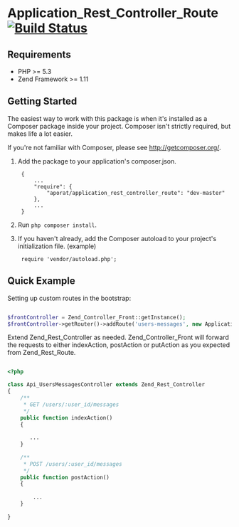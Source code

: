 Application_Rest_Controller_Route  [![Build Status](https://secure.travis-ci.org/aporat/Application_Rest_Controller_Route.png)](http://travis-ci.org/aporat/Application_Rest_Controller_Route)
============================


## Requirements ##

* PHP >= 5.3
* Zend Framework >= 1.11

## Getting Started ##

The easiest way to work with this package is when it's installed as a
Composer package inside your project. Composer isn't strictly
required, but makes life a lot easier.

If you're not familiar with Composer, please see <http://getcomposer.org/>.

1. Add the package to your application's composer.json.

        {
            ...
            "require": {
                "aporat/application_rest_controller_route": "dev-master"
            },
            ...
        }

2. Run `php composer install`.

3. If you haven't already, add the Composer autoload to your project's
   initialization file. (example)

        require 'vendor/autoload.php';


## Quick Example ##

Setting up custom routes in the bootstrap:

```php

$frontController = Zend_Controller_Front::getInstance();
$frontController->getRouter()->addRoute('users-messages', new Application_Rest_Controller_Route($frontController, 'users/:user_id/messages', ['controller' => 'users-messages']));

```

Extend Zend_Rest_Controller as needed. Zend_Controller_Front will forward the requests to either indexAction, postAction or putAction as you expected from Zend_Rest_Route.


```php

<?php

class Api_UsersMessagesController extends Zend_Rest_Controller
{
    /**
     * GET /users/:user_id/messages
     */
    public function indexAction()
    {
    
       ...
    }
    
    /**
     * POST /users/:user_id/messages
     */
    public function postAction()
    {
    
        ...
    }
    
}

```
